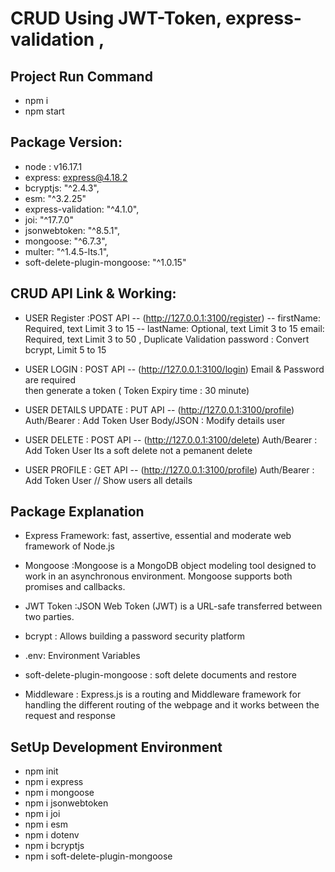 # CRUD Using JWT-Token, express-validation , 

## Project Run Command
* npm i
* npm start

## Package Version:
 * node : v16.17.1
 * express: express@4.18.2
 * bcryptjs: "^2.4.3",
 * esm: "^3.2.25"
 * express-validation: "^4.1.0", 
 * joi: "^17.7.0"
 * jsonwebtoken: "^8.5.1",  
 * mongoose: "^6.7.3",
 * multer: "^1.4.5-lts.1",
 * soft-delete-plugin-mongoose: "^1.0.15"

## CRUD API Link & Working:
  * USER Register :POST API  --   (http://127.0.0.1:3100/register)
    -- firstName: Required, text Limit 3 to 15 --
    lastName: Optional, text Limit 3 to 15
    email: Required, text Limit 3 to 50 , Duplicate Validation
    password : Convert bcrypt, Limit 5 to 15

  * USER LOGIN : POST API -- (http://127.0.0.1:3100/login)
    Email & Password are required  
    then generate a token ( Token Expiry time : 30 minute)

  * USER DETAILS UPDATE : PUT API -- (http://127.0.0.1:3100/profile)
    Auth/Bearer : Add Token User
    Body/JSON : Modify details user

  * USER DELETE : POST API --  (http://127.0.0.1:3100/delete)
    Auth/Bearer : Add Token User
    Its a soft delete not a pemanent delete

  * USER PROFILE : GET API -- (http://127.0.0.1:3100/profile)
    Auth/Bearer : Add Token User // Show users all details


## Package Explanation
* Express Framework: fast, assertive, essential and moderate web framework of Node.js

* Mongoose :Mongoose is a MongoDB object modeling tool designed to work in an asynchronous environment. Mongoose supports both promises and callbacks.

* JWT Token :JSON Web Token (JWT) is a URL-safe  transferred between two parties.

* bcrypt : Allows building a password security platform

* .env: Environment Variables

* soft-delete-plugin-mongoose : soft delete documents and restore

* Middleware : Express.js is a routing and Middleware framework for handling the different routing of the webpage and it works between the request and response


## SetUp Development Environment
  * npm init
  * npm i express
  * npm i mongoose
  * npm i jsonwebtoken
  * npm i joi
  * npm i esm
  * npm i dotenv
  * npm i bcryptjs
  * npm i soft-delete-plugin-mongoose
  
